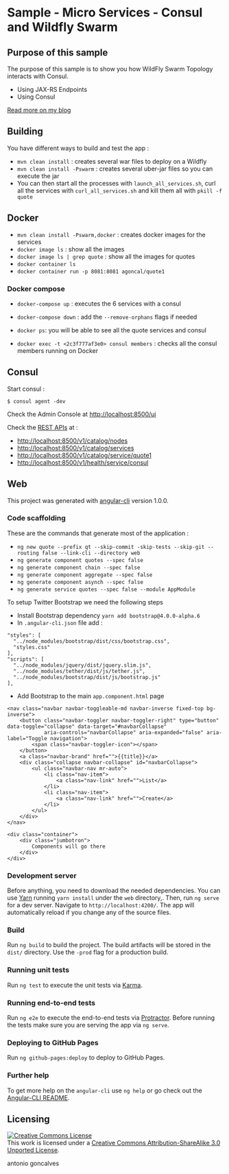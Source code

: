# Sample - Micro Services - Consul and Wildfly Swarm

## Purpose of this sample

The purpose of this sample is to show you how WildFly Swarm Topology interacts with Consul.

* Using JAX-RS Endpoints
* Using Consul

[Read more on my blog](http://antoniogoncalves.org/2011/01/12/bootstrapping-cdi-in-several-environments/)

## Building

You have different ways to build and test the app : 

* `mvn clean install` : creates several war files to deploy on a Wildfly 
* `mvn clean install -Pswarm` : creates several uber-jar files so you can execute the jar 
* You can then start all the processes with `launch_all_services.sh`, curl all the services with `curl_all_services.sh` and kill them all with `pkill -f quote`

## Docker

* `mvn clean install -Pswarm,docker` : creates docker images for the services 
* `docker image ls` : show all the images
* `docker image ls | grep quote` : show all the images for quotes
* `docker container ls`
* `docker container run -p 8081:8081 agoncal/quote1`

### Docker compose

* `docker-compose up` : executes the 6 services with a consul
* `docker-compose down` : add the `--remove-orphans` flags if needed

* `docker ps`: you will be able to see all the quote services and consul
* `docker exec -t <2c3f777af3e0> consul members` : checks all the consul members running on Docker 


## Consul

Start consul :

    $ consul agent -dev

Check the Admin Console at [http://localhost:8500/ui]()

Check the [REST APIs](https://www.consul.io/docs/agent/http.html) at :

* [http://localhost:8500/v1/catalog/nodes]()
* [http://localhost:8500/v1/catalog/services]()
* [http://localhost:8500/v1/catalog/service/quote1]()
* [http://localhost:8500/v1/health/service/consul]()

## Web

This project was generated with [angular-cli](https://github.com/angular/angular-cli) version 1.0.0.

### Code scaffolding

These are the commands that generate most of the application : 

* `ng new quote --prefix qt --skip-commit -skip-tests --skip-git --routing false --link-cli --directory web`
* `ng generate component quotes --spec false`
* `ng generate component chain --spec false`
* `ng generate component aggregate --spec false`
* `ng generate component asynch --spec false`
* `ng generate service quotes --spec false --module AppModule`

To setup Twitter Bootstrap we need the following steps

* Install Bootstrap dependency `yarn add bootstrap@4.0.0-alpha.6`
* In `.angular-cli.json` file add :

```
"styles": [
  "../node_modules/bootstrap/dist/css/bootstrap.css",
  "styles.css"
],
"scripts": [
  "../node_modules/jquery/dist/jquery.slim.js",
  "../node_modules/tether/dist/js/tether.js",
  "../node_modules/bootstrap/dist/js/bootstrap.js"
],
```

* Add Bootstrap to the main `app.component.html` page

```
<nav class="navbar navbar-toggleable-md navbar-inverse fixed-top bg-inverse">
    <button class="navbar-toggler navbar-toggler-right" type="button" data-toggle="collapse" data-target="#navbarCollapse"
            aria-controls="navbarCollapse" aria-expanded="false" aria-label="Toggle navigation">
        <span class="navbar-toggler-icon"></span>
    </button>
    <a class="navbar-brand" href="">{{title}}</a>
    <div class="collapse navbar-collapse" id="navbarCollapse">
        <ul class="navbar-nav mr-auto">
            <li class="nav-item">
                <a class="nav-link" href="">List</a>
            </li>
            <li class="nav-item">
                <a class="nav-link" href="">Create</a>
            </li>
        </ul>
    </div>
</nav>

<div class="container">
    <div class="jumbotron">
        Components will go there
    </div>
</div>
```

### Development server

Before anything, you need to download the needed dependencies. You can use [Yarn](https://yarnpkg.com/) running `yarn install` under the `web` directory,. Then, run `ng serve` for a dev server. Navigate to `http://localhost:4200/`. The app will automatically reload if you change any of the source files.

### Build

Run `ng build` to build the project. The build artifacts will be stored in the `dist/` directory. Use the `-prod` flag for a production build.

### Running unit tests

Run `ng test` to execute the unit tests via [Karma](https://karma-runner.github.io).

### Running end-to-end tests

Run `ng e2e` to execute the end-to-end tests via [Protractor](http://www.protractortest.org/).
Before running the tests make sure you are serving the app via `ng serve`.

### Deploying to GitHub Pages

Run `ng github-pages:deploy` to deploy to GitHub Pages.

### Further help

To get more help on the `angular-cli` use `ng help` or go check out the [Angular-CLI README](https://github.com/angular/angular-cli/blob/master/README.md).

## Licensing

<a rel="license" href="http://creativecommons.org/licenses/by-sa/3.0/"><img alt="Creative Commons License" style="border-width:0" src="http://i.creativecommons.org/l/by-sa/3.0/88x31.png" /></a><br />This work is licensed under a <a rel="license" href="http://creativecommons.org/licenses/by-sa/3.0/">Creative Commons Attribution-ShareAlike 3.0 Unported License</a>.

<div class="footer">
    <span class="footerTitle"><span class="uc">a</span>ntonio <span class="uc">g</span>oncalves</span>
</div>
